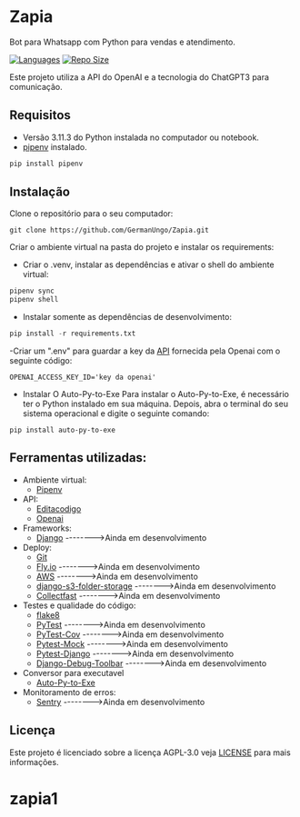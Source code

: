 # Zapia

Bot para Whatsapp com Python para vendas e atendimento.

[![Languages](https://img.shields.io/github/languages/count/GermanUngo/Curso_Django_2.0)]()
[![Repo Size](https://img.shields.io/github/repo-size/GermanUngo/Curso_Django_2.0)]()

Este projeto utiliza a API do OpenAI e a tecnologia do ChatGPT3 para comunicação.

## Requisitos

- Versão 3.11.3 do Python instalada no computador ou notebook.
- [pipenv](https://pipenv.pypa.io/en/latest/) instalado.


``` python
pip install pipenv
```
## Instalação

Clone o repositório para o seu computador:
```
git clone https://github.com/GermanUngo/Zapia.git
```

Criar o ambiente virtual na pasta do projeto e instalar os requirements:
- Criar o .venv, instalar as dependências e ativar o shell do ambiente virtual:

```python {data-filename="requirements.txt"}
pipenv sync
pipenv shell
```

- Instalar somente as dependências de desenvolvimento:

```python {data-filename="requirements.txt"}
pip install -r requirements.txt
```
-Criar um ".env" para guardar a key da [API]( https://platform.openai.com/account/api-keys/) fornecida pela Openai com o seguinte código:

```
OPENAI_ACCESS_KEY_ID='key da openai'
```

- Instalar O Auto-Py-to-Exe 
Para instalar o Auto-Py-to-Exe, é necessário ter o Python instalado em sua máquina. 
Depois, abra o terminal do seu sistema operacional e digite o seguinte comando:


```
pip install auto-py-to-exe
```

## Ferramentas utilizadas:


- Ambiente virtual:
  - [Pipenv](https://pipenv.pypa.io/en/latest/)
- API:
  - [Editacodigo](https://editacodigo.com.br)
  - [Openai](https://openai.com/blog/openai-api/)
- Frameworks:
  - [Django](https://www.djangoproject.com/) -------->Ainda em desenvolvimento
- Deploy:
  - [Git](https://git-scm.com/)
  - [Fly.io](https://fly.io) -------->Ainda em desenvolvimento
  - [AWS](https://aws.amazon.com/) -------->Ainda em desenvolvimento
  - [django-s3-folder-storage](https://django-storages.readthedocs.io/en/latest/backends/amazon-S3.html#module-django_storages.backends.s3boto3) -------->Ainda em desenvolvimento
  - [Collectfast](https://github.com/antonagestam/collectfast) -------->Ainda em desenvolvimento
- Testes e qualidade do código:
  - [flake8](https://flake8.pycqa.org/en/latest/)
  - [PyTest](https://pytest.org/) -------->Ainda em desenvolvimento
  - [PyTest-Cov](https://pytest-cov.readthedocs.io/en/latest/) -------->Ainda em desenvolvimento
  - [Pytest-Mock](https://pypi.org/project/pytest-mock/) -------->Ainda em desenvolvimento
  - [Pytest-Django](https://pytest-django.readthedocs.io/en/latest/) -------->Ainda em desenvolvimento
  - [Django-Debug-Toolbar](https://django-debug-toolbar.readthedocs.io/en/latest/) -------->Ainda em desenvolvimento
- Conversor para executavel
  - [Auto-Py-to-Exe](https://pypi.org/project/auto-py-to-exe/)
- Monitoramento de erros:
  - [Sentry](https://sentry.io/welcome/) -------->Ainda em desenvolvimento


## Licença

Este projeto é licenciado sobre a licença  AGPL-3.0 veja [LICENSE](https://github.com/GermanUngo/Zapia/blob/main/LICENSE/) para mais informações.



# zapia1
